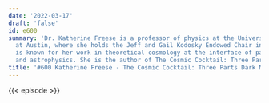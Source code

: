 ```yaml
---
date: '2022-03-17'
draft: 'false'
id: e600
summary: 'Dr. Katherine Freese is a professor of physics at the University of Texas
  at Austin, where she holds the Jeff and Gail Kodosky Endowed Chair in Physics. She
  is known for her work in theoretical cosmology at the interface of particle physics
  and astrophysics. She is the author of The Cosmic Cocktail: Three Parts Dark Matter.'
title: '#600 Katherine Freese - The Cosmic Cocktail: Three Parts Dark Matter'
---
```

{{< episode >}}
